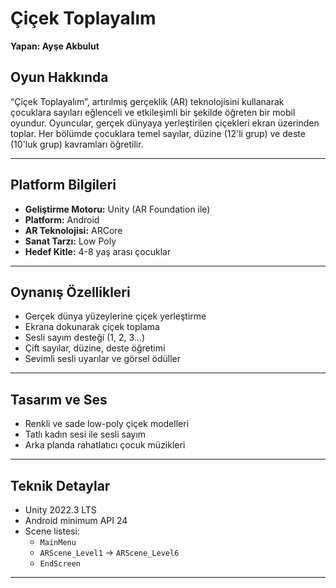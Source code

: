 # Çiçek Toplayalım

**Yapan: Ayşe Akbulut**

## Oyun Hakkında

“Çiçek Toplayalım”, artırılmış gerçeklik (AR) teknolojisini kullanarak çocuklara sayıları eğlenceli ve etkileşimli bir şekilde öğreten bir mobil oyundur. Oyuncular, gerçek dünyaya yerleştirilen çiçekleri ekran üzerinden toplar. Her bölümde çocuklara temel sayılar, düzine (12'li grup) ve deste (10'luk grup) kavramları öğretilir.

---

## Platform Bilgileri

- **Geliştirme Motoru:** Unity (AR Foundation ile)
- **Platform:** Android
- **AR Teknolojisi:** ARCore
- **Sanat Tarzı:** Low Poly
- **Hedef Kitle:** 4-8 yaş arası çocuklar

---

## Oynanış Özellikleri

- Gerçek dünya yüzeylerine çiçek yerleştirme
- Ekrana dokunarak çiçek toplama
- Sesli sayım desteği (1, 2, 3...)
- Çift sayılar, düzine, deste öğretimi
- Sevimli sesli uyarılar ve görsel ödüller

---





##  Tasarım ve Ses

- Renkli ve sade low-poly çiçek modelleri
- Tatlı kadın sesi ile sesli sayım
- Arka planda rahatlatıcı çocuk müzikleri

---

##  Teknik Detaylar

- Unity 2022.3 LTS
- Android minimum API 24
- Scene listesi:
  - `MainMenu`
  - `ARScene_Level1` → `ARScene_Level6`
  - `EndScreen`

---
